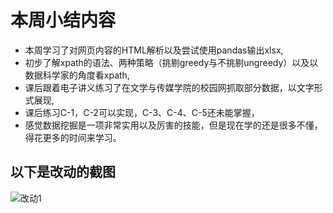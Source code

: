 # 本周小结内容  
* 本周学习了对网页内容的HTML解析以及尝试使用pandas输出xlsx,  
* 初步了解xpath的语法、两种策略（挑剔greedy与不挑剔ungreedy）以及以数据科学家的角度看xpath,  
* 课后跟着电子讲义练习了在文学与传媒学院的校园网抓取部分数据，以文字形式展现,  
* 课后练习C-1，C-2可以实现，C-3、C-4、C-5还未能掌握，
* 感觉数据挖掘是一项非常实用以及厉害的技能，但是现在学的还是很多不懂，得花更多的时间来学习。
## 以下是改动的截图
![改动1]()
